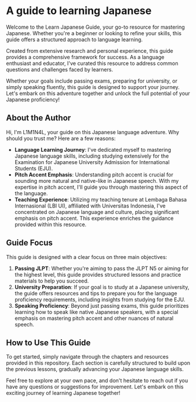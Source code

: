 # A guide to learning Japanese

Welcome to the Learn Japanese Guide, your go-to resource for mastering Japanese. Whether you're a beginner or looking to refine your skills, this guide offers a structured approach to language learning.

Created from extensive research and personal experience, this guide provides a comprehensive framework for success. As a language enthusiast and educator, I've curated this resource to address common questions and challenges faced by learners.

Whether your goals include passing exams, preparing for university, or simply speaking fluently, this guide is designed to support your journey. Let's embark on this adventure together and unlock the full potential of your Japanese proficiency!

## About the Author

Hi, I'm L1M1N4L, your guide on this Japanese language adventure. Why should you trust me? Here are a few reasons:

- **Language Learning Journey**: I've dedicated myself to mastering Japanese language skills, including studying extensively for the Examination for Japanese University Admission for International Students (EJU).
- **Pitch Accent Emphasis**: Understanding pitch accent is crucial for sounding more natural and native-like in Japanese speech. With my expertise in pitch accent, I'll guide you through mastering this aspect of the language.
- **Teaching Experience**: Utilizing my teaching tenure at Lembaga Bahasa Internasional (LBI UI), affiliated with Universitas Indonesia, I've concentrated on Japanese language and culture, placing significant emphasis on pitch accent. This experience enriches the guidance provided within this resource.

## Guide Focus

This guide is designed with a clear focus on three main objectives:

1. **Passing JLPT**: Whether you're aiming to pass the JLPT N5 or aiming for the highest level, this guide provides structured lessons and practice materials to help you succeed.
2. **University Preparation**: If your goal is to study at a Japanese university, the guide offers resources and tips to prepare you for the language proficiency requirements, including insights from studying for the EJU.
3. **Speaking Proficiency**: Beyond just passing exams, this guide prioritizes learning how to speak like native Japanese speakers, with a special emphasis on mastering pitch accent and other nuances of natural speech.

## How to Use This Guide

To get started, simply navigate through the chapters and resources provided in this repository. Each section is carefully structured to build upon the previous lessons, gradually advancing your Japanese language skills.

Feel free to explore at your own pace, and don't hesitate to reach out if you have any questions or suggestions for improvement. Let's embark on this exciting journey of learning Japanese together!

